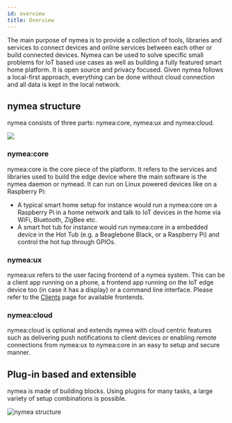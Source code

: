 ```yaml
---
id: overview
title: Overview
---
```


The main purpose of nymea is to provide a collection of tools, libraries and services to connect devices and online services between each other or build connected devices.
Nymea can be used to solve specific small problems for IoT based use cases as well as building a fully featured smart home platform. It is open source and privacy focused. Given nymea follows a local-first approach, everything can be done without cloud connection and all data is kept in the local network.

## nymea structure

nymea consists of three parts: nymea:core, nymea:ux and nymea:cloud.


![](/img/nymea-overview.svg)

### nymea:core

nymea:core is the core piece of the platform. It refers to the services and libraries used to build the edge device where the main software is the nymea daemon or nymead. It can run on Linux powered 
devices like on a Raspberry Pi:

  * A typical smart home setup for instance would run a nymea:core on a Raspberry Pi in a home network and talk to IoT devices in the home via WiFi, Bluetooth, ZigBee etc.
  * A smart hot tub for instance would run nymea:core in a embedded device in the Hot Tub (e.g. a Beaglebone Black, or a Raspberry Pi) and control the hot tup through GPIOs.

### nymea:ux

nymea:ux refers to the user facing frontend of a nymea system. This can be a client app running on a phone, a frontend app running on the IoT edge device too (in case it has a display) or a command line interface. Please refer to the [Clients](https://nymea.io/en/wiki/nymea/master/clients) page for available frontends.

### nymea:cloud

nymea:cloud is optional and extends nymea with cloud centric features such as delivering push notifications to client devices or enabling remote connections from nymea:ux to nymea:core in an easy to setup and secure manner.

## Plug-in based and extensible

nymea is made of building blocks. Using plugins for many tasks, a large variety of setup combinations is possible.

![nymea structure](https://raw.githubusercontent.com/guh/nymea-wiki/master/docs/en/images/home-stack.png)

